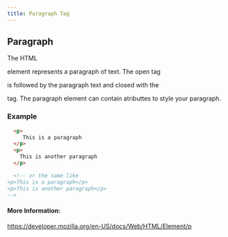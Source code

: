 ```yaml
---
title: Paragraph Tag
---
```

## Paragraph

The HTML <p> element represents a paragraph of text. The open tag <p> is followed by the paragraph text and closed with the </p> tag. The paragraph element can contain atributtes to style your paragraph. 

### Example

``` html
  <p>
     This is a paragraph
  </p>
  <p>
    This is another paragraph
  </p>

  <!-- or the same like 
<p>This is a paragraph</p>
<p>This is another paragraph</p>
-->
```




#### More Information:
<!-- Please add any articles you think might be helpful to read before writing the article -->
https://developer.mozilla.org/en-US/docs/Web/HTML/Element/p
